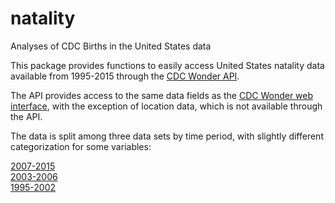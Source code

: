 # natality
Analyses of CDC Births in the United States data

This package provides functions to easily access United States natality data available from 1995-2015 through the [CDC Wonder API](https://wonder.cdc.gov/wonder/help/WONDER-API.html). 

The API provides access to the same data fields as the [CDC Wonder web interface](https://wonder.cdc.gov/), with the exception of location data, which is not available through the API.

The data is split among three data sets by time period, with slightly different categorization for some variables:  

[2007-2015](https://wonder.cdc.gov/controller/datarequest/D66)  
[2003-2006](https://wonder.cdc.gov/controller/datarequest/D27)  
[1995-2002](https://wonder.cdc.gov/controller/datarequest/D10)  

